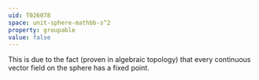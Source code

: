 ```yaml
---
uid: T026078
space: unit-sphere-mathbb-s^2
property: groupable
value: false
---
```

This is due to the fact (proven in algebraic topology) that every continuous vector field on the sphere has a fixed point.

